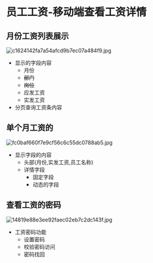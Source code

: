 # 员工工资-移动端查看工资详情

## 月份工资列表展示
![c1624142fa7a54afcd9b7ec07a484f9.jpg](https://p3-juejin.byteimg.com/tos-cn-i-k3u1fbpfcp/4dfc26fa78714fe385d4f23faf7c8ffb~tplv-k3u1fbpfcp-watermark.image?)

- 显示的字段内容
    - 月份
    - ~~部门~~
    - ~~岗位~~
    - 应发工资
    - 实发工资
- 分页查询工资条内容


## 单个月工资的
![fc0baf660f7e9cf56c6c55dc0788ab5.jpg](https://p3-juejin.byteimg.com/tos-cn-i-k3u1fbpfcp/92675b865f824712a0ab4e7af105d5d0~tplv-k3u1fbpfcp-watermark.image?)

- 显示字段的内容
    - 头部(月份,实发工资,员工名称)
    - 详情字段
        - 固定字段
        - 动态的字段

## 查看工资的密码
![14819e88e3ee92faec02eb7c2dc143f.jpg](https://p3-juejin.byteimg.com/tos-cn-i-k3u1fbpfcp/730b52c709234418af547d47b16203b2~tplv-k3u1fbpfcp-watermark.image?)

- 工资密码功能
    - 设置密码
    - 校验密码访问
    - 密码找回
